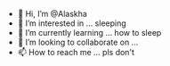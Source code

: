- 👋 Hi, I’m @Alaskha
- 👀 I’m interested in ... sleeping
- 🌱 I’m currently learning ... how to sleep
- 💞️ I’m looking to collaborate on ... 
- 📫 How to reach me ... pls don't

<!---
Alaskha/Alaskha is a ✨ special ✨ repository because its `README.md` (this file) appears on your GitHub profile.
You can click the Preview link to take a look at your changes.
--->
